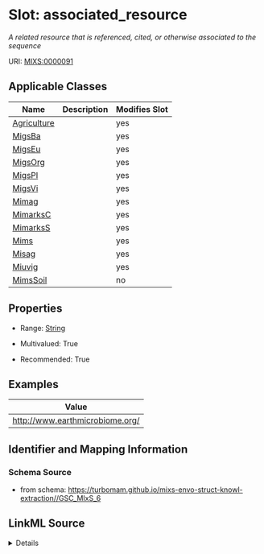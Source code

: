 # Slot: associated_resource


_A related resource that is referenced, cited, or otherwise associated to the sequence_



URI: [MIXS:0000091](https://w3id.org/mixs/0000091)



<!-- no inheritance hierarchy -->




## Applicable Classes

| Name | Description | Modifies Slot |
| --- | --- | --- |
[Agriculture](Agriculture.md) |  |  yes  |
[MigsBa](MigsBa.md) |  |  yes  |
[MigsEu](MigsEu.md) |  |  yes  |
[MigsOrg](MigsOrg.md) |  |  yes  |
[MigsPl](MigsPl.md) |  |  yes  |
[MigsVi](MigsVi.md) |  |  yes  |
[Mimag](Mimag.md) |  |  yes  |
[MimarksC](MimarksC.md) |  |  yes  |
[MimarksS](MimarksS.md) |  |  yes  |
[Mims](Mims.md) |  |  yes  |
[Misag](Misag.md) |  |  yes  |
[Miuvig](Miuvig.md) |  |  yes  |
[MimsSoil](MimsSoil.md) |  |  no  |







## Properties

* Range: [String](String.md)

* Multivalued: True

* Recommended: True






## Examples

| Value |
| --- |
| http://www.earthmicrobiome.org/ |

## Identifier and Mapping Information







### Schema Source


* from schema: https://turbomam.github.io/mixs-envo-struct-knowl-extraction//GSC_MIxS_6




## LinkML Source

<details>
```yaml
name: associated_resource
description: A related resource that is referenced, cited, or otherwise associated
  to the sequence
title: relevant electronic resources
notes:
- resource
examples:
- value: http://www.earthmicrobiome.org/
in_subset:
- sequencing
from_schema: https://turbomam.github.io/mixs-envo-struct-knowl-extraction//GSC_MIxS_6
rank: 1000
slot_uri: MIXS:0000091
multivalued: true
alias: associated_resource
domain_of:
- Agriculture
- MigsBa
- MigsEu
- MigsOrg
- MigsPl
- MigsVi
- Mimag
- MimarksC
- MimarksS
- Mims
- Misag
- Miuvig
range: string
recommended: true

```
</details>